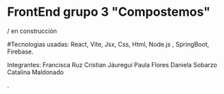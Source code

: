 # FrontEnd grupo 3 "Compostemos" 
/ en construcción 

#Tecnologias usadas:
React, Vite, Jsx, Css, Html, Node.js , SpringBoot, Firebase. 


Integrantes: 
Francisca Ruz
Cristian Jáuregui
Paula Flores
Daniela Sobarzo 
Catalina Maldonado 


. 



